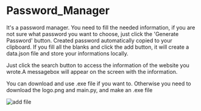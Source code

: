 # Password_Manager

It's a password manager. You need to fill the needed information, if you are not sure what password you want to choose, just click the 'Generate Password' button. 
Created password automatically copied to your clipboard. If you fill all the blanks and click the add button, it will create a data.json file and store your informations locally.

Just click the search button to access the information of the website you wrote.A messagebox will appear on the screen with the information.

You can download and use .exe file if you want to. Otherwise you need to download the logo.png and main.py, and make an .exe file

![add file](https://github.com/surucuyigit/Password_Manager/blob/main/password_manager.png) 

